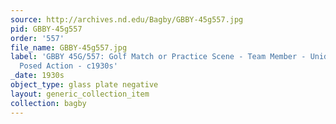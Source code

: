 ```yaml
---
source: http://archives.nd.edu/Bagby/GBBY-45g557.jpg
pid: GBBY-45g557
order: '557'
file_name: GBBY-45g557.jpg
label: 'GBBY 45G/557: Golf Match or Practice Scene - Team Member - Unidentified -
  Posed Action - c1930s'
_date: 1930s
object_type: glass plate negative
layout: generic_collection_item
collection: bagby
---
```

